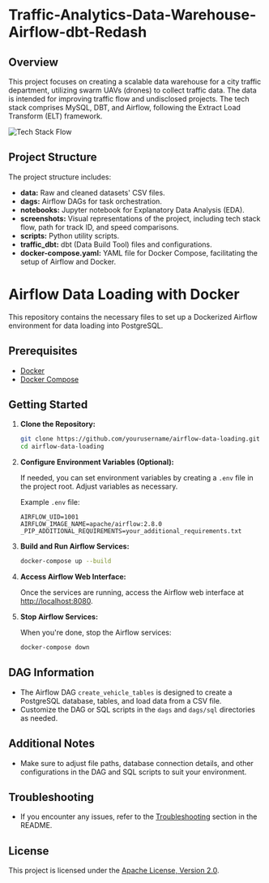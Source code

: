 # Traffic-Analytics-Data-Warehouse-Airflow-dbt-Redash

## Overview

This project focuses on creating a scalable data warehouse for a city traffic department, utilizing swarm UAVs (drones) to collect traffic data. The data is intended for improving traffic flow and undisclosed projects. The tech stack comprises MySQL, DBT, and Airflow, following the Extract Load Transform (ELT) framework.

![Tech Stack Flow](https://miro.medium.com/v2/resize:fit:1400/format:webp/1*e33d2qsI15lKO5a--O8Ocg.png?raw=true)

## Project Structure

The project structure includes:

- **data:** Raw and cleaned datasets' CSV files.
- **dags:** Airflow DAGs for task orchestration.
- **notebooks:** Jupyter notebook for Explanatory Data Analysis (EDA).
- **screenshots:** Visual representations of the project, including tech stack flow, path for track ID, and speed comparisons.
- **scripts:** Python utility scripts.
- **traffic_dbt:** dbt (Data Build Tool) files and configurations.
- **docker-compose.yaml:** YAML file for Docker Compose, facilitating the setup of Airflow and Docker.

# Airflow Data Loading with Docker

This repository contains the necessary files to set up a Dockerized Airflow environment for data loading into PostgreSQL.

## Prerequisites

- [Docker](https://docs.docker.com/get-docker/)
- [Docker Compose](https://docs.docker.com/compose/install/)

## Getting Started

1. **Clone the Repository:**

   ```bash
   git clone https://github.com/yourusername/airflow-data-loading.git
   cd airflow-data-loading
   ```

2. **Configure Environment Variables (Optional):**

   If needed, you can set environment variables by creating a `.env` file in the project root. Adjust variables as necessary.

   Example `.env` file:

   ```env
   AIRFLOW_UID=1001
   AIRFLOW_IMAGE_NAME=apache/airflow:2.8.0
   _PIP_ADDITIONAL_REQUIREMENTS=your_additional_requirements.txt
   ```

3. **Build and Run Airflow Services:**

   ```bash
   docker-compose up --build
   ```

4. **Access Airflow Web Interface:**

   Once the services are running, access the Airflow web interface at [http://localhost:8080](http://localhost:8080).

5. **Stop Airflow Services:**

   When you're done, stop the Airflow services:

   ```bash
   docker-compose down
   ```

## DAG Information

- The Airflow DAG `create_vehicle_tables` is designed to create a PostgreSQL database, tables, and load data from a CSV file.
- Customize the DAG or SQL scripts in the `dags` and `dags/sql` directories as needed.

## Additional Notes

- Make sure to adjust file paths, database connection details, and other configurations in the DAG and SQL scripts to suit your environment.

## Troubleshooting

- If you encounter any issues, refer to the [Troubleshooting](#troubleshooting) section in the README.

## License

This project is licensed under the [Apache License, Version 2.0](LICENSE).

